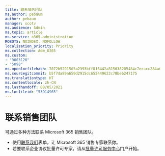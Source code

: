 ```yaml
---
title: 联系销售团队
ms.author: pebaum
author: pebaum
manager: scotv
ms.audience: Admin
ms.topic: article
ms.service: o365-administration
ROBOTS: NOINDEX, NOFOLLOW
localization_priority: Priority
ms.collection: Adm_O365
ms.custom:
- "9003120"
- "5898"
ms.openlocfilehash: 7072b5291505a2393bff815442a815638205484c7ecacc284a6fc52229fee470
ms.sourcegitcommit: b5f7da89a650d2915dc652449623c78be6247175
ms.translationtype: HT
ms.contentlocale: zh-CN
ms.lasthandoff: 08/05/2021
ms.locfileid: "53914965"
---
```

# <a name="contact-the-sales-team"></a>联系销售团队

可通过多种方法联系 Microsoft 365 销售团队。

- 使用[联系我们](https://go.microsoft.com/fwlink/p/?LinkId=518644&clcid=0x0409)表单，让 Microsoft 365 销售专家联系你。
- 若要联系企业协议批量许可专家，请从[批量许可服务中心](https://go.microsoft.com/fwlink/p/?LinkId=329762)门户开始。
